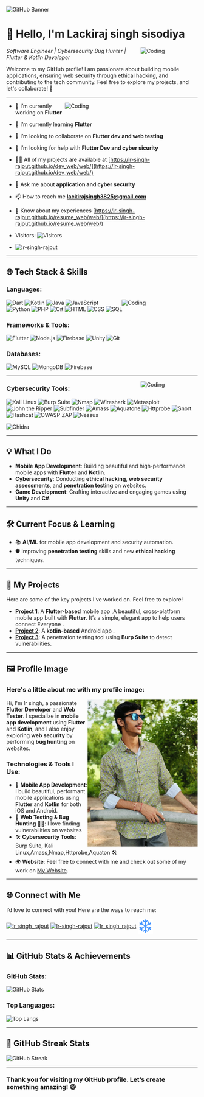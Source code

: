 ![GitHub Banner](https://mir-s3-cdn-cf.behance.net/project_modules/max_3840/79731568097599.5b50bca477735.jpg)    




# 👋 **Hello, I'm Lackiraj singh sisodiya**

<img align="right" alt="Coding" width ="150" src ="https://camo.githubusercontent.com/88adc7c88c9d3dba7479020846ed35d13410e3707c7f149e1c6140cc6beaef9a/68747470733a2f2f70687973696373677572756b756c2e66696c65732e776f726470726573732e636f6d2f323031392f30322f6368617261637465722d312e676966">

*Software Engineer | Cybersecurity Bug Hunter | Flutter & Kotlin Developer*



Welcome to my GitHub profile! I am passionate about building mobile applications, ensuring web security through ethical hacking, and contributing to the tech community. Feel free to explore my projects, and let's collaborate! 🚀

---

<img align="right" alt="Coding" width ="350" src ="https://www.teodorosystems.com/_next/static/media/isometric-2.284493e5.gif">


- 🔭 I’m currently working on **Flutter**

- 🌱 I’m currently learning **Flutter**

- 👯 I’m looking to collaborate on **Flutter dev and web testing**

- 🤝 I’m looking for help with **Flutter Dev and cyber sicurity**

- 👨‍💻 All of my projects are available at [https://lr-singh-rajput.github.io/dev_web/web/](https://lr-singh-rajput.github.io/dev_web/web/)

- 💬 Ask me about **application and cyber security**

- 📫 How to reach me **lackirajsingh3825@gmail.com**

- 📄 Know about my experiences [https://lr-singh-rajput.github.io/resume_web/web/](https://lr-singh-rajput.github.io/resume_web/web/)

- Visitors: ![Visitors](https://profile-counter.glitch.me/lr-singh-rajput/count.svg)

- <p align="left"> <img src="https://komarev.com/ghpvc/?username=lr-singh-rajput&label=Profile%20views&color=0e75b6&style=flat" alt="lr-singh-rajput" /> </p>
---

## 🌐 **Tech Stack & Skills**

### **Languages**:

<img align="right" alt="Coding" width ="200" src ="https://media.tenor.com/KMFQut1j8KwAAAAM/scaler-create-impact.gif">

![Dart](https://img.shields.io/badge/Dart-0175C2?style=flat&logo=dart&logoColor=white)
![Kotlin](https://img.shields.io/badge/Kotlin-7F52FF?style=flat&logo=kotlin&logoColor=white)
![Java](https://img.shields.io/badge/Java-007396?style=flat&logo=java&logoColor=white)
![JavaScript](https://img.shields.io/badge/JavaScript-323330?style=flat&logo=javascript&logoColor=F7DF1E)
![Python](https://img.shields.io/badge/Python-3776AB?style=flat&logo=python&logoColor=white)
![PHP](https://img.shields.io/badge/PHP-777BB4?style=flat&logo=php&logoColor=white)
![C#](https://img.shields.io/badge/C%23-239120?style=flat&logo=csharp&logoColor=white)
![HTML](https://img.shields.io/badge/HTML-E34F26?style=flat&logo=html5&logoColor=white)
![CSS](https://img.shields.io/badge/CSS-1572B6?style=flat&logo=css3&logoColor=white)
![SQL](https://img.shields.io/badge/SQL-4479A1?style=flat&logo=postgresql&logoColor=white)



### **Frameworks & Tools**:

![Flutter](https://img.shields.io/badge/Flutter-02569B?style=flat&logo=flutter&logoColor=white)
![Node.js](https://img.shields.io/badge/Node.js-339933?style=flat&logo=node.js&logoColor=white)
![Firebase](https://img.shields.io/badge/Firebase-FFCA28?style=flat&logo=firebase&logoColor=white)
![Unity](https://img.shields.io/badge/Unity-000000?style=flat&logo=unity&logoColor=white)
![Git](https://img.shields.io/badge/Git-F05032?style=flat&logo=git&logoColor=white)

### **Databases**:

![MySQL](https://img.shields.io/badge/MySQL-4479A1?style=flat&logo=mysql&logoColor=white)
![MongoDB](https://img.shields.io/badge/MongoDB-47A248?style=flat&logo=mongodb&logoColor=white)
![Firebase](https://img.shields.io/badge/Firebase-FFCA28?style=flat&logo=firebase&logoColor=white)

---

<img align="right" alt="Coding" width ="150" src ="https://www.b2w.tv/hubfs/ezgif.com-gif-maker%20%2813%29-1.gif">


### **Cybersecurity Tools**:


![Kali Linux](https://img.shields.io/badge/Kali%20Linux-557C8A?style=flat&logo=kali-linux&logoColor=white)
![Burp Suite](https://img.shields.io/badge/Burp%20Suite-6C8E11?style=flat&logo=burp-suite&logoColor=white)
![Nmap](https://img.shields.io/badge/Nmap-00A300?style=flat&logo=nmap&logoColor=white)
![Wireshark](https://img.shields.io/badge/Wireshark-1E5D9E?style=flat&logo=wireshark&logoColor=white)
![Metasploit](https://img.shields.io/badge/Metasploit-5C76BC?style=flat&logo=metasploit&logoColor=white)
![John the Ripper](https://img.shields.io/badge/John%20the%20Ripper-D32E12?style=flat&logo=john-the-ripper&logoColor=white)
![Subfinder](https://img.shields.io/badge/Subfinder-00A9A9?style=flat&logo=subfinder&logoColor=white)
![Amass](https://img.shields.io/badge/Amass-1D4A4A?style=flat&logo=amass&logoColor=white)
![Aquatone](https://img.shields.io/badge/Aquatone-6C61F2?style=flat&logo=aquatone&logoColor=white)
![Httprobe](https://img.shields.io/badge/Httprobe-6D91F7?style=flat&logo=httprobe&logoColor=white)
![Snort](https://img.shields.io/badge/Snort-FF0000?style=flat&logo=snort&logoColor=white)
![Hashcat](https://img.shields.io/badge/Hashcat-F56500?style=flat&logo=hashcat&logoColor=white)
![OWASP ZAP](https://img.shields.io/badge/OWASP%20ZAP-222222?style=flat&logo=owasp&logoColor=white)
![Nessus](https://img.shields.io/badge/Nessus-5C6B72?style=flat&logo=nessus&logoColor=white)

![Ghidra](https://img.shields.io/badge/Ghidra-0A5B5B?style=flat&logo=ghidra&logoColor=white)

---

## 💡 **What I Do**  
- **Mobile App Development**: Building beautiful and high-performance mobile apps with **Flutter** and **Kotlin**.
- **Cybersecurity**: Conducting **ethical hacking**, **web security assessments**, and **penetration testing** on websites.
- **Game Development**: Crafting interactive and engaging games using **Unity** and **C#**.



---

## 🛠️ **Current Focus & Learning**  
- 📚 **AI/ML** for mobile app development and security automation.
- 🛡️ Improving **penetration testing** skills and new **ethical hacking** techniques.


---

## 🚀 **My Projects**  
Here are some of the key projects I've worked on. Feel free to explore!

- **[Project 1](https://github.com/lr-singh-rajput/chatApp_flutter)**: A **Flutter-based** mobile app ,A beautiful, cross-platform mobile app built with **Flutter**. It’s a simple, elegant app to help users connect Everyone .
- **[Project 2](https://github.com/lr-singh-rajput/easyShop_Kotlin)**: A **kotlin-based** Android app .
- **[Project 3](https://github.com/your-github-username/project2)**: A penetration testing tool using **Burp Suite** to detect vulnerabilities.


---

## 🖼️ **Profile Image**  
### Here's a little about me with my profile image:  

 

<img align="right" src="https://github.com/lr-singh-rajput/dev_web/blob/my-new-branch/web/assets/assets/images/myphoto.jpeg" alt="Your Profile Image"  width ="290"/>



Hi, I'm lr singh, a passionate **Flutter Developer** and **Web Tester**. I specialize in **mobile app development** using **Flutter** and **Kotlin**, and I also enjoy exploring **web security** by performing **bug hunting** on websites.

### Technologies & Tools I Use:
- 📱 **Mobile App Development**: I build beautiful, performant mobile applications using **Flutter** and **Kotlin** for both iOS and Android.
- 🔐 **Web Testing & Bug Hunting** 🕵️‍♂️: I love finding vulnerabilities  on websites 
- 🛠️ **Cybersecurity Tools**: Burp Suite, Kali Linux,Amass,Nmap,Httprobe,Aquaton 🛠️
- 🌍 **Website**: Feel free to connect with me and check out some of my work on [My Website](https://lr-singh-rajput.github.io/resume_web/web/).


---

## 🌐 **Connect with Me**  
I’d love to connect with you! Here are the ways to reach me:

<p align="left">
<a href="https://twitter.com/lr_singh_rajput" target="blank"><img align="center" src="https://raw.githubusercontent.com/rahuldkjain/github-profile-readme-generator/master/src/images/icons/Social/twitter.svg" alt="lr_singh_rajput" height="30" width="40" /></a>
<a href="https://linkedin.com/in/lr-singh-rajput" target="blank"><img align="center" src="https://raw.githubusercontent.com/rahuldkjain/github-profile-readme-generator/master/src/images/icons/Social/linked-in-alt.svg" alt="lr-singh-rajput" height="30" width="40" /></a>
<a href="https://instagram.com/lr_singh_rajput" target="blank"><img align="center" src="https://raw.githubusercontent.com/rahuldkjain/github-profile-readme-generator/master/src/images/icons/Social/instagram.svg" alt="lr_singh_rajput" height="30" width="40" /></a>

<a href="https://lr-singh-rajput.github.io/resume_web/web/" target="blank">
  <img align="center" src="https://github.com/lr-singh-rajput/dev_web/blob/my-new-branch/web/favicon.png" alt="Website" height="40" width="40" />
</a>


</p>

---


## 📊 **GitHub Stats & Achievements**

### **GitHub Stats**:

![GitHub Stats](https://github-readme-stats.vercel.app/api?username=lr-singh-rajput&count_private=true&show_icons=true&hide_title=true&hide=prs)

### **Top Languages**:

![Top Langs](https://github-readme-stats.vercel.app/api/top-langs/?username=lr-singh-rajput&size_weight=0.5&count_weight=0.5)






---

## 🌟 **GitHub Streak Stats**

![GitHub Streak](https://github-readme-streak-stats.herokuapp.com/?user=lr-singh-rajput)  





---

### Thank you for visiting my GitHub profile. Let’s create something amazing! 😄  



